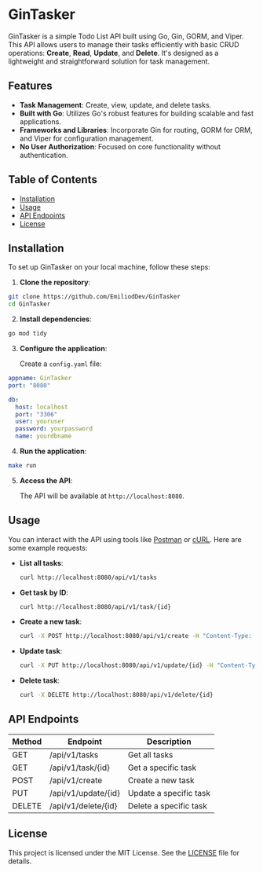 # GinTasker

GinTasker is a simple Todo List API built using Go, Gin, GORM, and Viper. This API allows users to manage their tasks efficiently with basic CRUD operations: **Create**, **Read**, **Update**, and **Delete**. It's designed as a lightweight and straightforward solution for task management.

## Features

- **Task Management**: Create, view, update, and delete tasks.
- **Built with Go**: Utilizes Go's robust features for building scalable and fast applications.
- **Frameworks and Libraries**: Incorporate Gin for routing, GORM for ORM, and Viper for configuration management.
- **No User Authorization**: Focused on core functionality without authentication.

## Table of Contents

- [Installation](#installation)
- [Usage](#usage)
- [API Endpoints](#api-endpoints)
- [License](#license)

## Installation

To set up GinTasker on your local machine, follow these steps:

1. **Clone the repository**:
```bash
git clone https://github.com/EmiliodDev/GinTasker
cd GinTasker
```

2. **Install dependencies**:
```bash
go mod tidy
```

3. **Configure the application**:

    Create a `config.yaml` file:
```yaml
appname: GinTasker
port: "8080"

db:
  host: localhost
  port: "3306"
  user: youruser
  password: yourpassword
  name: yourdbname
```

4. **Run the application**:
```bash
make run
```

5. **Access the API**:

    The API will be available at `http://localhost:8080`.

## Usage

You can interact with the API using tools like [Postman](https://www.postman.com/) or [cURL](https://curl.se/). Here are some example requests:

- **List all tasks**:
    ```bash
    curl http://localhost:8080/api/v1/tasks
    ```

- **Get task by ID**:
    ```bash
    curl http://localhost:8080/api/v1/task/{id}
    ```

- **Create a new task**:
    ```bash
    curl -X POST http://localhost:8080/api/v1/create -H "Content-Type: application/json" -d '{"name": "New Task", "description": "Complete the assignment.", "completed": false}'
    ```

- **Update task**:
    ```bash
    curl -X PUT http://localhost:8080/api/v1/update/{id} -H "Content-Type: application/json" -d '{"name": "Updated Task", "description": "Update the assignment.", "completed": true}'
    ```

- **Delete task**:
    ```bash
    curl -X DELETE http://localhost:8080/api/v1/delete/{id}
    ```

## API Endpoints

| Method |	Endpoint         |	Description          |
|--------|-------------------|-----------------------|
| GET	 |/api/v1/tasks      |Get all tasks          |
| GET	 |/api/v1/task/{id}  |Get a specific task    |
| POST	 |/api/v1/create	 |Create a new task      |
| PUT	 |/api/v1/update/{id}|Update a specific task |
| DELETE |/api/v1/delete/{id}|Delete a specific task |

## License

This project is licensed under the MIT License. See the [LICENSE](./LICENSE) file for details.
